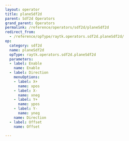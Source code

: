 ```yaml
---
layout: operator
title: planeSdf2d
parent: Sdf2d Operators
grand_parent: Operators
permalink: /reference/operators/sdf2d/planeSdf2d
redirect_from:
  - /reference/opType/raytk.operators.sdf2d.planeSdf2d/
op:
  category: sdf2d
  name: planeSdf2d
  opType: raytk.operators.sdf2d.planeSdf2d
  parameters:
  - label: Enable
    name: Enable
  - label: Direction
    menuOptions:
    - label: X+
      name: xpos
    - label: X-
      name: xneg
    - label: Y+
      name: ypos
    - label: Y-
      name: yneg
    name: Direction
  - label: Offset
    name: Offset

---
```

